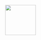 <div id="header" align="center">
  <img src="[https://media.giphy.com/media/M9gbBd9nbDrOTu1Mqx/giphy.gif](https://c.tenor.com/WA70bldelc0AAAAC/tenor.gif)" width="100"/>
</div>
